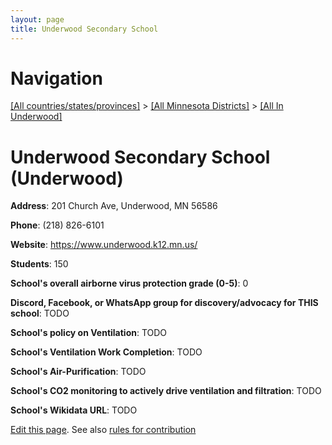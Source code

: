 ```yaml
---
layout: page
title: Underwood Secondary School
---
```

# Navigation

[[All countries/states/provinces]](../../..) > [[All Minnesota Districts]](../..) > [[All In Underwood]](..)

# Underwood Secondary School (Underwood)

**Address**: 201 Church Ave, Underwood, MN 56586

**Phone**: (218) 826-6101

**Website**: <https://www.underwood.k12.mn.us/>

**Students**: 150

**School's overall airborne virus protection grade (0-5)**: 0

**Discord, Facebook, or WhatsApp group for discovery/advocacy for THIS school**: TODO

**School's policy on Ventilation**: TODO

**School's Ventilation Work Completion**: TODO

**School's Air-Purification**: TODO

**School's CO2 monitoring to actively drive ventilation and filtration**: TODO

**School's Wikidata URL**: TODO


[Edit this page](https://github.com/ventilate-schools/MN/edit/main/./Underwood/Underwood_Secondary_School.md). See also [rules for contribution](../../../contribution-rules/)